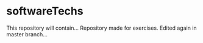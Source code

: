 # softwareTechs
This repository will contain...
Repository made for exercises.
Edited again in master branch...